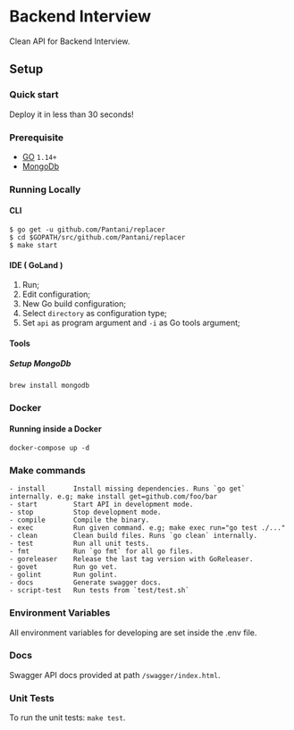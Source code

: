 # Backend Interview

Clean API for Backend Interview.

## Setup

### Quick start

Deploy it in less than 30 seconds!

### Prerequisite
* [GO](https://golang.org/doc/install) `1.14+`
* [MongoDb](https://docs.mongodb.com/manual)

### Running Locally
#### CLI

```shell script
$ go get -u github.com/Pantani/replacer
$ cd $GOPATH/src/github.com/Pantani/replacer
$ make start
```

#### IDE ( GoLand )

1.  Run;
2.  Edit configuration;
3.  New Go build configuration;
4.  Select `directory` as configuration type;
5.  Set `api` as program argument and `-i` as Go tools argument;

#### Tools
##### Setup MongoDb

```shell script
brew install mongodb
``` 

### Docker
#### Running inside a Docker

```shell script
docker-compose up -d
```


### Make commands

```
- install       Install missing dependencies. Runs `go get` internally. e.g; make install get=github.com/foo/bar
- start         Start API in development mode.
- stop          Stop development mode.
- compile       Compile the binary.
- exec          Run given command. e.g; make exec run="go test ./..."
- clean         Clean build files. Runs `go clean` internally.
- test          Run all unit tests.
- fmt           Run `go fmt` for all go files.
- goreleaser    Release the last tag version with GoReleaser.
- govet         Run go vet.
- golint        Run golint.
- docs          Generate swagger docs.
- script-test   Run tests from `test/test.sh`
```

### Environment Variables

All environment variables for developing are set inside the .env file.

### Docs

Swagger API docs provided at path `/swagger/index.html`.

### Unit Tests

To run the unit tests: `make test`.
